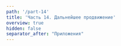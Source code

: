 ```yaml
---
path: '/part-14'
title: 'Часть 14. Дальнейшее продвижение'
overview: true
hidden: false
separator_after: "Приложения"
---
```


<pages-in-this-section></pages-in-this-section>

<exercises-in-this-section></exercises-in-this-section>
